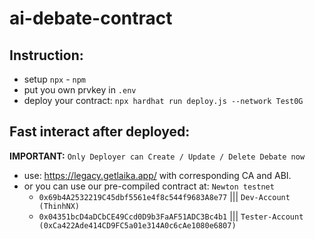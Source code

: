 # ai-debate-contract

## Instruction:
- setup `npx` - `npm`
- put you own prvkey in `.env`
- deploy your contract: `npx hardhat run deploy.js --network Test0G`
## Fast interact after deployed:
**IMPORTANT:** `Only Deployer can Create / Update / Delete Debate now`
- use: https://legacy.getlaika.app/ with corresponding CA and ABI.
- or you can use our pre-compiled contract at:  `Newton testnet`
    - `0x69b4A2532219C45dbf5561e4f8c544f9683A8e77` ||| `Dev-Account (ThinhNX)`
    - `0x04351bcD4aDCbCE49Ccd0D9b3FaAF51ADC3Bc4b1` ||| `Tester-Account (0xCa422Ade414CD9FC5a01e314A0c6cAe1080e6807)`
